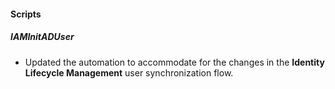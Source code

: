 
#### Scripts
##### IAMInitADUser
- Updated the automation to accommodate for the changes in the **Identity Lifecycle Management** user synchronization flow.
